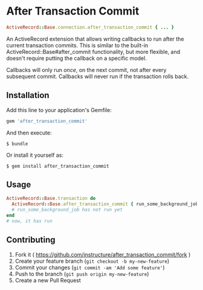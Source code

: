# After Transaction Commit

```ruby
ActiveRecord::Base.connection.after_transaction_commit { ... }
```

An ActiveRecord extension that allows writing callbacks to run after the
current transaction commits. This is similar to the built-in
ActiveRecord::Base#after_commit functionality, but more flexible, and
doesn't require putting the callback on a specific model.

Callbacks will only run *once*, on the next commit, not after every
subsequent commit. Callbacks will never run if the transaction rolls
back.

## Installation

Add this line to your application's Gemfile:

```ruby
gem 'after_transaction_commit'
```

And then execute:

    $ bundle

Or install it yourself as:

    $ gem install after_transaction_commit

## Usage

```ruby
ActiveRecord::Base.transaction do
  ActiveRecord::Base.after_transaction_commit { run_some_background_job }
  # run_some_background_job has not run yet
end
# now, it has run
```

## Contributing

1. Fork it ( https://github.com/instructure/after_transaction_commit/fork )
2. Create your feature branch (`git checkout -b my-new-feature`)
3. Commit your changes (`git commit -am 'Add some feature'`)
4. Push to the branch (`git push origin my-new-feature`)
5. Create a new Pull Request
